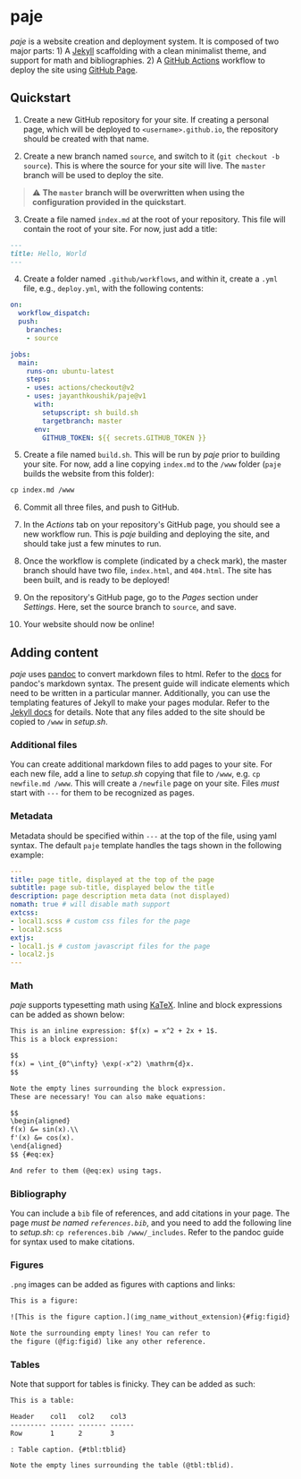# paje
_paje_ is a website creation and deployment system. It is composed of two major parts: 1) A [Jekyll](https://jekyllrb.com) scaffolding with a clean minimalist theme, and support for math and bibliographies. 2) A [GitHub Actions](https://github.com/features/actions) workflow to deploy the site using [GitHub Page](https://pages.github.com).

## Quickstart

1. Create a new GitHub repository for your site. If creating a personal page, which will be deployed to `<username>.github.io`, the repository should be created with that name.

2. Create a new branch named `source`, and switch to it (`git checkout -b source`). This is where the source for your site will live. The `master` branch will be used to deploy the site.

> :warning: **The `master` branch will be overwritten when using the configuration provided in the quickstart**.

3. Create a file named `index.md` at the root of your repository. This file will contain the root of your site. For now, just add a title:

```markdown
---
title: Hello, World
---
```

4. Create a folder named `.github/workflows`, and within it, create a `.yml` file, e.g., `deploy.yml`, with the following contents:

```yaml
on:
  workflow_dispatch:
  push:
    branches:
    - source

jobs:
  main:
    runs-on: ubuntu-latest
    steps:
    - uses: actions/checkout@v2
    - uses: jayanthkoushik/paje@v1
      with:
        setupscript: sh build.sh
        targetbranch: master
      env:
        GITHUB_TOKEN: ${{ secrets.GITHUB_TOKEN }}
```

5. Create a file named `build.sh`. This will be run by _paje_ prior to building your site. For now, add a line copying `index.md` to the `/www` folder (`paje` builds the website from this folder):

```txt
cp index.md /www
```

6. Commit all three files, and push to GitHub.

7. In the _Actions_ tab on your repository's GitHub page, you should see a new workflow run. This is _paje_ building and deploying the site, and should take just a few minutes to run.

8. Once the workflow is complete (indicated by a check mark), the master branch should have two file, `index.html`, and `404.html`. The site has been built, and is ready to be deployed!

9. On the repository's GitHub page, go to the _Pages_ section under _Settings_. Here, set the source branch to `source`, and save.

10. Your website should now be online!

## Adding content
_paje_ uses [pandoc](https://pandoc.org) to convert markdown files to html. Refer to the [docs](https://pandoc.org/MANUAL.html#pandocs-markdown) for pandoc's markdown syntax. The present guide will indicate elements which need to be written in a particular manner. Additionally, you can use the templating features of Jekyll to make your pages modular. Refer to the [Jekyll docs](https://jekyllrb.com/docs/) for details. Note that any files added to the site should be copied to `/www` in _setup.sh_.

### Additional files
You can create additional markdown files to add pages to your site. For each new file, add a line to _setup.sh_ copying that file to `/www`, e.g. `cp newfile.md /www`. This will create a `/newfile` page on your site. Files _must_ start with `---` for them to be recognized as pages.

### Metadata
Metadata should be specified within `---` at the top of the file, using yaml syntax. The default `paje` template handles the tags shown in the following example:

```yaml
---
title: page title, displayed at the top of the page
subtitle: page sub-title, displayed below the title
description: page description meta data (not displayed)
nomath: true # will disable math support
extcss:
- local1.scss # custom css files for the page
- local2.scss
extjs:
- local1.js # custom javascript files for the page
- local2.js
---
```

### Math
_paje_ supports typesetting math using [KaTeX](https://katex.org). Inline and block expressions can be added as shown below:

```txt
This is an inline expression: $f(x) = x^2 + 2x + 1$.
This is a block expression:

$$
f(x) = \int_{0^\infty} \exp(-x^2) \mathrm{d}x.
$$

Note the empty lines surrounding the block expression.
These are necessary! You can also make equations:

$$
\begin{aligned}
f(x) &= sin(x).\\
f'(x) &= cos(x).
\end{aligned}
$$ {#eq:ex}

And refer to them (@eq:ex) using tags.
```

### Bibliography
You can include a `bib` file of references, and add citations in your page. The page _must be named `references.bib`_, and you need to add the following line to _setup.sh_: `cp references.bib /www/_includes`. Refer to the pandoc guide for syntax used to make citations.

### Figures
`.png` images can be added as figures with captions and links:

```txt
This is a figure:

![This is the figure caption.](img_name_without_extension){#fig:figid}

Note the surrounding empty lines! You can refer to
the figure (@fig:figid) like any other reference.
```

### Tables
Note that support for tables is finicky. They can be added as such:

```txt
This is a table:

Header    col1   col2    col3
--------- ------ ------- ------
Row       1      2       3

: Table caption. {#tbl:tblid}

Note the empty lines surrounding the table (@tbl:tblid).
```
